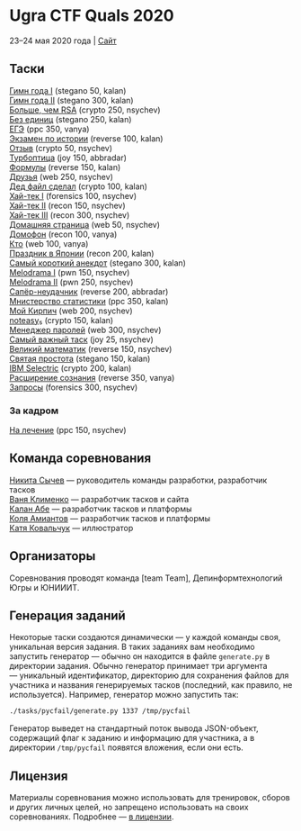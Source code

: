 # Ugra CTF Quals 2020

23–24 мая 2020 года | [Сайт](https://2020.ugractf.ru)

## Таски

[Гимн года I](tasks/anthem1/) (stegano 50, kalan)  
[Гимн года II](tasks/anthem2/) (stegano 300, kalan)  
[Больше, чем RSA](tasks/bestrsa/) (crypto 250, nsychev)  
[Без единиц](tasks/devzero/) (stegano 250, kalan)  
[ЕГЭ](tasks/ege/) (ppc 350, vanya)  
[Экзамен по истории](tasks/exam/) (reverse 100, kalan)  
[Отзыв](tasks/feedback/) (crypto 50, nsychev)  
[Турбоптица](tasks/flappy/) (joy 150, abbradar)  
[Формулы](tasks/formulae/) (reverse 150, kalan)  
[Друзья](tasks/friends/) (web 250, nsychev)  
[Дед файл сделал](tasks/gaffer/) (crypto 100, kalan)  
[Хай-тек I](tasks/hitech1/) (forensics 100, nsychev)  
[Хай-тек II](tasks/hitech2/) (recon 150, nsychev)  
[Хай-тек III](tasks/hitech3/) (recon 300, nsychev)  
[Домашняя страница](tasks/homepage/) (web 50, nsychev)  
[Домофон](tasks/intercom/) (recon 100, vanya)  
[Кто](tasks/iswho/) (web 100, vanya)  
[Праздник в Японии](tasks/japclock/) (recon 200, kalan)  
[Самый короткий анекдот](tasks/jk/) (stegano 300, kalan)  
[Melodrama I](tasks/melodrama1/) (pwn 150, nsychev)  
[Melodrama II](tasks/melodrama2/) (pwn 250, nsychev)  
[Сапёр-неудачник](tasks/mines/) (reverse 200, abbradar)  
[Мнистерство статистики](tasks/mnist/) (ppc 350, kalan)  
[Мой Кирпич](tasks/mybrick/) (web 200, nsychev)  
[noteasy₅](tasks/noteasy5/) (crypto 150, kalan)  
[Менеджер паролей](tasks/passman/) (web 300, nsychev)  
[Самый важный таск](tasks/promotion/) (joy 25, nsychev)  
[Великий математик](tasks/pycfail/) (reverse 150, nsychev)  
[Святая простота](tasks/sancta/) (stegano 150, kalan)  
[IBM Selectric](tasks/selectric/) (crypto 200, kalan)  
[Расширение сознания](tasks/shrink/) (reverse 350, vanya)  
[Запросы](tasks/subdomain/) (forensics 300, nsychev)

### За кадром

[На лечение](tasks/therapy/) (ppc 150, nsychev)

## Команда соревнования

[Никита Сычев](https://github.com/nsychev) — руководитель команды разработки, разработчик тасков  
[Ваня Клименко](https://github.com/vanyaklimenko) — разработчик тасков и сайта  
[Калан Абе](https://github.com/kalan) — разработчик тасков и платформы  
[Коля Амиантов](https://github.com/abbradar) — разработчик тасков и платформы  
[Катя Ковальчук](https://www.behance.net/nclbrt) — иллюстратор

## Организаторы

Соревнования проводят команда [team Team], Депинформтехнологий Югры и ЮНИИИТ.

## Генерация заданий

Некоторые таски создаются динамически — у каждой команды своя, уникальная версия задания. В таких заданиях вам необходимо запустить генератор — обычно он находится в файле `generate.py` в директории задания. Обычно генератор принимает три аргумента — уникальный идентификатор, директорию для сохранения файлов для участника и названия генерируемых тасков (последний, как правило, не используется). Например, генератор можно запустить так:

```bash
./tasks/pycfail/generate.py 1337 /tmp/pycfail
```

Генератор выведет на стандартный поток вывода JSON-объект, содержащий флаг к заданию и информацию для участника, а в директории `/tmp/pycfail` появятся вложения, если они есть.

## Лицензия

Материалы соревнования можно использовать для тренировок, сборов и других личных целей, но запрещено использовать на своих соревнованиях. Подробнее — [в лицензии](LICENSE).
